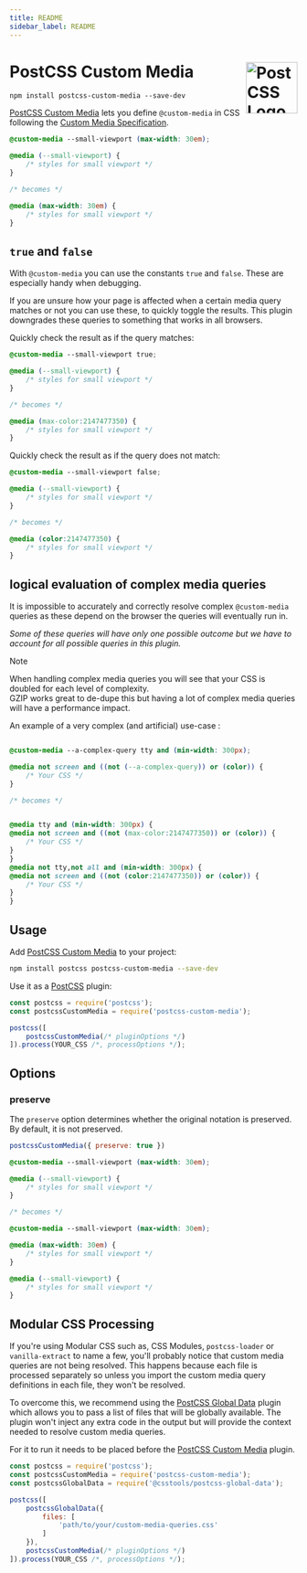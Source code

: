 ```yaml
---
title: README
sidebar_label: README
---
```

# PostCSS Custom Media [<img src="https://postcss.github.io/postcss/logo.svg" alt="PostCSS Logo" width="90" height="90" align="right">][PostCSS]

`npm install postcss-custom-media --save-dev`

[PostCSS Custom Media] lets you define `@custom-media` in CSS following the [Custom Media Specification].

```css
@custom-media --small-viewport (max-width: 30em);

@media (--small-viewport) {
	/* styles for small viewport */
}

/* becomes */

@media (max-width: 30em) {
	/* styles for small viewport */
}
```

## `true` and `false`

With `@custom-media` you can use the constants `true` and `false`.
These are especially handy when debugging.

If you are unsure how your page is affected when a certain media query matches or not you can use these, to quickly toggle the results.
This plugin downgrades these queries to something that works in all browsers.

Quickly check the result as if the query matches:

```css
@custom-media --small-viewport true;

@media (--small-viewport) {
	/* styles for small viewport */
}

/* becomes */

@media (max-color:2147477350) {
	/* styles for small viewport */
}
```

Quickly check the result as if the query does not match:

```css
@custom-media --small-viewport false;

@media (--small-viewport) {
	/* styles for small viewport */
}

/* becomes */

@media (color:2147477350) {
	/* styles for small viewport */
}
```

## logical evaluation of complex media queries

It is impossible to accurately and correctly resolve complex `@custom-media` queries
as these depend on the browser the queries will eventually run in.

_Some of these queries will have only one possible outcome but we have to account for all possible queries in this plugin._

> [!NOTE]
> When handling complex media queries you will see that your CSS is doubled for each level of complexity.<br>
> GZIP works great to de-dupe this but having a lot of complex media queries will have a performance impact.

An example of a very complex (and artificial) use-case :

```css

@custom-media --a-complex-query tty and (min-width: 300px);

@media not screen and ((not (--a-complex-query)) or (color)) {
	/* Your CSS */
}

/* becomes */


@media tty and (min-width: 300px) {
@media not screen and ((not (max-color:2147477350)) or (color)) {
	/* Your CSS */
}
}
@media not tty,not all and (min-width: 300px) {
@media not screen and ((not (color:2147477350)) or (color)) {
	/* Your CSS */
}
}
```

## Usage

Add [PostCSS Custom Media] to your project:

```bash
npm install postcss postcss-custom-media --save-dev
```

Use it as a [PostCSS] plugin:

```js
const postcss = require('postcss');
const postcssCustomMedia = require('postcss-custom-media');

postcss([
	postcssCustomMedia(/* pluginOptions */)
]).process(YOUR_CSS /*, processOptions */);
```



## Options

### preserve

The `preserve` option determines whether the original notation
is preserved. By default, it is not preserved.

```js
postcssCustomMedia({ preserve: true })
```

```css
@custom-media --small-viewport (max-width: 30em);

@media (--small-viewport) {
	/* styles for small viewport */
}

/* becomes */

@custom-media --small-viewport (max-width: 30em);

@media (max-width: 30em) {
	/* styles for small viewport */
}

@media (--small-viewport) {
	/* styles for small viewport */
}
```

## Modular CSS Processing

If you're using Modular CSS such as, CSS Modules, `postcss-loader` or `vanilla-extract` to name a few, you'll probably 
notice that custom media queries are not being resolved. This happens because each file is processed separately so 
unless you import the custom media query definitions in each file, they won't be resolved.

To overcome this, we recommend using the [PostCSS Global Data](https://github.com/csstools/postcss-plugins/tree/main/plugins/postcss-global-data#readme)
plugin which allows you to pass a list of files that will be globally available. The plugin won't inject any extra code
in the output but will provide the context needed to resolve custom media queries.

For it to run it needs to be placed before the [PostCSS Custom Media] plugin.

```js
const postcss = require('postcss');
const postcssCustomMedia = require('postcss-custom-media');
const postcssGlobalData = require('@csstools/postcss-global-data');

postcss([
	postcssGlobalData({
		files: [
			'path/to/your/custom-media-queries.css'
		]
	}),
	postcssCustomMedia(/* pluginOptions */)
]).process(YOUR_CSS /*, processOptions */);
```

[cli-url]: https://github.com/csstools/postcss-plugins/actions/workflows/test.yml?query=workflow/test
[css-url]: https://cssdb.org/#custom-media-queries
[discord]: https://discord.gg/bUadyRwkJS
[npm-url]: https://www.npmjs.com/package/postcss-custom-media

[PostCSS]: https://github.com/postcss/postcss
[PostCSS Custom Media]: https://github.com/csstools/postcss-plugins/tree/main/plugins/postcss-custom-media
[Custom Media Specification]: https://www.w3.org/TR/mediaqueries-5/#at-ruledef-custom-media

